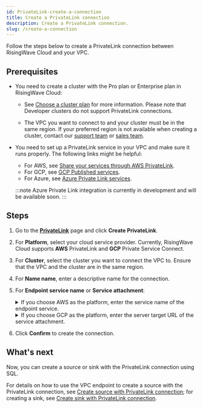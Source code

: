 ```yaml
---
id: PrivateLink-create-a-connection
title: Create a PrivateLink connection
description: Create a PrivateLink connection.
slug: /create-a-connection
---
```


Follow the steps below to create a PrivateLink connection between RisingWave Cloud and your VPC.

## Prerequisites

- You need to create a cluster with the Pro plan or Enterprise plan in RisingWave Cloud:

  - See [Choose a cluster plan](/cluster-choose-a-cluster-plan.md) for more information. Please note that Developer clusters do not support PrivateLink connections.

  - The VPC you want to connect to and your cluster must be in the same region. If your preferred region is not available when creating a cluster, contact our [support team](mailto:cloud-support@risingwave-labs.com) or [sales team](mailto:sales@risingwave-labs.com).

- You need to set up a PrivateLink service in your VPC and make sure it runs properly. The following links might be helpful:

  - For AWS, see [Share your services through AWS PrivateLink](https://docs.aws.amazon.com/vpc/latest/privatelink/privatelink-share-your-services.html).
  - For GCP, see [GCP Published services](https://cloud.google.com/vpc/docs/about-vpc-hosted-services).
  - For Azure, see [Azure Private Link services](https://learn.microsoft.com/en-us/azure/private-link/private-link-service-overview).

  :::note
  Azure Private Link integration is currently in development and will be available soon.
  :::

## Steps

1. Go to the [**PrivateLink**](https://cloud.risingwave.com/connection/) page and click **Create PrivateLink**.

2. For **Platform**, select your cloud service provider. Currently, RisingWave Cloud supports **AWS** PrivateLink and **GCP** Private Service Connect.

3. For **Cluster**, select the cluster you want to connect the VPC to. Ensure that the VPC and the cluster are in the same region.

4. For **Name name**, enter a descriptive name for the connection.
5. For **Endpoint service name** or **Service attachment**:

   <details>
    <summary>If you choose AWS as the platform, enter the service name of the endpoint service.</summary>

   You can find it in the [Amazon VPC console](https://console.aws.amazon.com/vpc/) → **Endpoint services** → **Service name** section.

   <img
   src={require('./images/aws-endpoint-service-name.png').default}
   alt="AWS endpoint service name"
   />
   </details>

   <details>
    <summary>If you choose GCP as the platform, enter the server target URL of the service attachment.</summary>

   You can find it in the [Google Cloud Console](https://console.cloud.google.com/) → **Network services** → **Private Service Connect**.

   <img
   src={require('./images/gcp-service-attachment.png').default}
   alt="GCP Service attachment"
   />

   </details>

6. Click **Confirm** to create the connection.

## What's next

Now, you can create a source or sink with the PrivateLink connection using SQL.

For details on how to use the VPC endpoint to create a source with the PrivateLink connection, see [Create source with PrivateLink connection](/docs/current/ingest-from-kafka#create-an-aws-privatelink-connection); for creating a sink, see [Create sink with PrivateLink connection](/docs/current/create-sink-kafka#create-an-aws-privatelink-connection).
